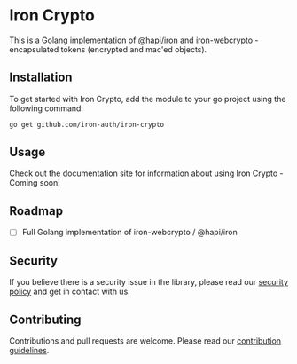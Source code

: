 # Iron Crypto

This is a Golang implementation of [@hapi/iron](https://hapi.dev/module/iron/) and [iron-webcrypto](https://github.com/brc-dd/iron-webcrypto/) - encapsulated tokens (encrypted and mac'ed objects). 

## Installation

To get started with Iron Crypto, add the module to your go project using the following command:

```bash
go get github.com/iron-auth/iron-crypto
```

## Usage

Check out the documentation site for information about using Iron Crypto - Coming soon!

## Roadmap

- [ ] Full Golang implementation of iron-webcrypto / @hapi/iron

## Security

If you believe there is a security issue in the library, please read our [security policy](https://github.com/iron-auth/iron-crypto/blob/main/SECURITY.md) and get in contact with us.

## Contributing

Contributions and pull requests are welcome. Please read our [contribution guidelines](https://github.com/iron-auth/iron-crypto/blob/main/CONTRIBUTING.md).
